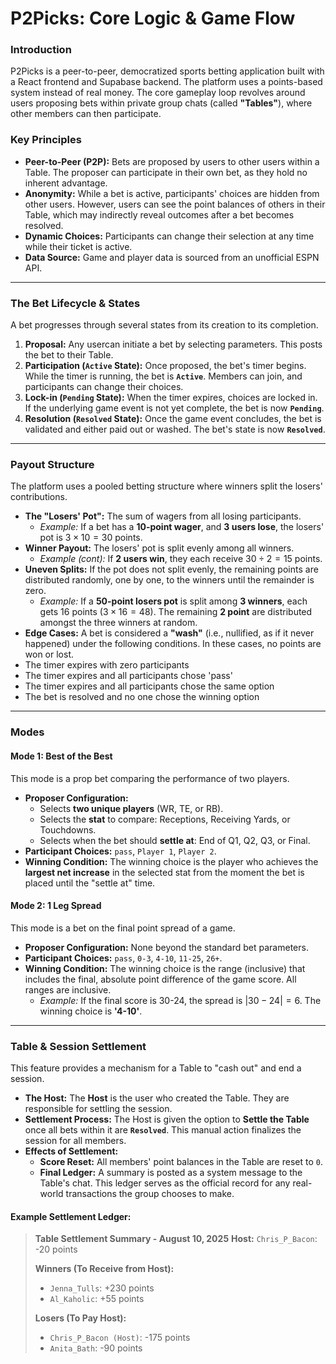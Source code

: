 # P2Picks: Core Logic & Game Flow

### Introduction
P2Picks is a peer-to-peer, democratized sports betting application built with a React frontend and Supabase backend. The platform uses a points-based system instead of real money. The core gameplay loop revolves around users proposing bets within private group chats (called **"Tables"**), where other members can then participate.

### Key Principles
* **Peer-to-Peer (P2P):** Bets are proposed by users to other users within a Table. The proposer can participate in their own bet, as they hold no inherent advantage.
* **Anonymity:** While a bet is active, participants' choices are hidden from other users. However, users can see the point balances of others in their Table, which may indirectly reveal outcomes after a bet becomes resolved.
* **Dynamic Choices:** Participants can change their selection at any time while their ticket is active.
* **Data Source:** Game and player data is sourced from an unofficial ESPN API.

---

### The Bet Lifecycle & States
A bet progresses through several states from its creation to its completion.

1.  **Proposal:** Any usercan initiate a bet by selecting parameters. This posts the bet to their Table.
2.  **Participation (`Active` State):** Once proposed, the bet's timer begins. While the timer is running, the bet is **`Active`**. Members can join, and participants can change their choices.
3.  **Lock-in (`Pending` State):** When the timer expires, choices are locked in. If the underlying game event is not yet complete, the bet is now **`Pending`**.
4.  **Resolution (`Resolved` State):** Once the game event concludes, the bet is validated and either paid out or washed. The bet's state is now **`Resolved`**.

---

### Payout Structure
The platform uses a pooled betting structure where winners split the losers' contributions.

* **The "Losers' Pot":** The sum of wagers from all losing participants.
    * *Example:* If a bet has a **10-point wager**, and **3 users lose**, the losers' pot is $3 \times 10 = 30$ points.
* **Winner Payout:** The losers' pot is split evenly among all winners.
    * *Example (cont):* If **2 users win**, they each receive $30 \div 2 = 15$ points.
* **Uneven Splits:** If the pot does not split evenly, the remaining points are distributed randomly, one by one, to the winners until the remainder is zero.
    * *Example:* If a **50-point losers pot** is split among **3 winners**, each gets 16 points ($3 \times 16 = 48$). The remaining **2 point** are distributed amongst the three winners at random.
* **Edge Cases:** A bet is considered a **"wash"** (i.e., nullified, as if it never happened) under the following conditions. In these cases, no points are won or lost.
* The timer expires with zero participants
* The timer expires and all participants chose 'pass'
* The timer expires and all participants chose the same option
* The bet is resolved and no one chose the winning option

---

### Modes

#### Mode 1: Best of the Best
This mode is a prop bet comparing the performance of two players.

* **Proposer Configuration:**
    * Selects **two unique players** (WR, TE, or RB).
    * Selects the **stat** to compare: Receptions, Receiving Yards, or Touchdowns.
    * Selects when the bet should **settle at**: End of Q1, Q2, Q3, or Final.
* **Participant Choices:** `pass`, `Player 1`, `Player 2`.
* **Winning Condition:** The winning choice is the player who achieves the **largest net increase** in the selected stat from the moment the bet is placed until the "settle at" time.

#### Mode 2: 1 Leg Spread
This mode is a bet on the final point spread of a game.

* **Proposer Configuration:** None beyond the standard bet parameters.
* **Participant Choices:** `pass`, `0-3`, `4-10`, `11-25`, `26+`.
* **Winning Condition:** The winning choice is the range (inclusive) that includes the final, absolute point difference of the game score. All ranges are inclusive.
    * *Example:* If the final score is 30-24, the spread is $|30 - 24| = 6$. The winning choice is **'4-10'**.

---

### Table & Session Settlement
This feature provides a mechanism for a Table to "cash out" and end a session.

* **The Host:** The **Host** is the user who created the Table. They are responsible for settling the session.
* **Settlement Process:** The Host is given the option to **Settle the Table** once all bets within it are **`Resolved`**. This manual action finalizes the session for all members.
* **Effects of Settlement:**
    * **Score Reset:** All members' point balances in the Table are reset to `0`.
    * **Final Ledger:** A summary is posted as a system message to the Table's chat. This ledger serves as the official record for any real-world transactions the group chooses to make.

#### Example Settlement Ledger:

> **Table Settlement Summary - August 10, 2025**
> **Host:** `Chris_P_Bacon`: -20 points
>
> **Winners (To Receive from Host):**
> * `Jenna_Tulls`: +230 points
> * `Al_Kaholic`: +55 points
>
> **Losers (To Pay Host):**
> * `Chris_P_Bacon (Host)`: -175 points
> * `Anita_Bath`: -90 points